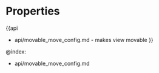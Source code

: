 
Properties
==========

{{api
- api/movable_move_config.md - makes view movable
}}

@index:
- api/movable_move_config.md

